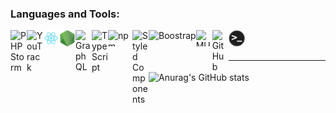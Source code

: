 
### Languages and Tools:


<img align="left" alt="PHPStorm" width="26px" src="https://upload.wikimedia.org/wikipedia/ru/c/c8/%D0%9B%D0%BE%D0%B3%D0%BE%D1%82%D0%B8%D0%BF_PhpStorm.svg" />

<img align="left" alt="YouTrack" width="26px" src="https://upload.wikimedia.org/wikipedia/commons/9/95/YouTrack_Icon.png" />
<img align="left" alt="React" height="" width="26px" src="https://raw.githubusercontent.com/github/explore/80688e429a7d4ef2fca1e82350fe8e3517d3494d/topics/react/react.png" />
<img align="left" alt="Node.js" width="26px" src="https://raw.githubusercontent.com/github/explore/80688e429a7d4ef2fca1e82350fe8e3517d3494d/topics/nodejs/nodejs.png" />
<img align="left" alt="GraphQL" width="26px" src="https://upload.wikimedia.org/wikipedia/commons/1/17/GraphQL_Logo.svg" />
<img align="left" alt="TypeScript" width="26px" src="https://camo.githubusercontent.com/f192ffd36405314e0a22dc1c4b399168ed5ca85a20926f6df130558eca2870a6/68747470733a2f2f75706c6f61642e77696b696d656469612e6f72672f77696b6970656469612f636f6d6d6f6e732f342f34632f547970657363726970745f6c6f676f5f323032302e737667" />
<img align="left" alt="npm" height="26px" width="39px" src="https://upload.wikimedia.org/wikipedia/commons/d/db/Npm-logo.svg" />
<img align="left" alt="Styled Components" width="26px" src="https://avatars.githubusercontent.com/u/20658825?s=200&v=4" />
<img align="left" alt="Boostrap" height="26px"  src="https://upload.wikimedia.org/wikipedia/commons/b/b2/Bootstrap_logo.svg" />
<img align="left" alt="MUI" height="26px" width="26px" src="https://upload.wikimedia.org/wikipedia/commons/d/dc/Logo_material_design.svg" />
<img align="left" alt="GitHub" width="26px" src="https://camo.githubusercontent.com/eff93eb40f9cb9691cdbedba4158b8acca6e4a33d723234f5135cea107381a05/68747470733a2f2f63646e342e69636f6e66696e6465722e636f6d2f646174612f69636f6e732f69636f6e73696d706c652d6c6f676f74797065732f3531322f6769746875622d3531322e706e67" />
<img align="left" alt="Terminal" width="26px" src="https://raw.githubusercontent.com/github/explore/80688e429a7d4ef2fca1e82350fe8e3517d3494d/topics/terminal/terminal.png" />

<br />
<br />

---

![Anurag's GitHub stats](https://github-readme-stats.vercel.app/api?username=danilas174&count_private=true&show_icons=true&theme=dracula)

